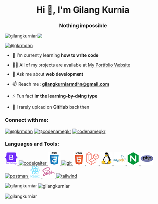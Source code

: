 <h1 align="center">Hi 👋, I'm Gilang Kurnia</h1>
<h3 align="center">Nothing impossible</h3>
<img align="right" src="https://miro.medium.com/v2/resize:fit:1360/1*zVnWJtyGOX_kUIDm6ccCfQ.gif" width="400">

<p align="left"> <img src="https://komarev.com/ghpvc/?username=gilangkurniar&label=Profile%20views&color=0e75b6&style=flat" alt="gilangkurniar" /> </p>

<p align="left"> <a href="https://twitter.com/@gkrmdhn" target="blank"><img src="https://img.shields.io/twitter/follow/gkrmdhn?logo=twitter&style=for-the-badge" alt="@gkrmdhn" /></a> </p>

- 🌱 I’m currently learning **how to write code**

- 👨‍💻 All of my projects are available at [My Portfolio Website](https://gilangkurniar.netlify.app)

- 💬 Ask me about **web development**

- 📫 Reach me : **gilangkurniarmdhn@gmail.com**

- ⚡ Fun fact **im the learning-by-doing type**
  
- 🙏 I rarely upload on **GitHub** back then

<h3 align="left">Connect with me:</h3>
<p align="left">
<a href="https://twitter.com/@gkrmdhn" target="blank"><img align="center" src="https://raw.githubusercontent.com/rahuldkjain/github-profile-readme-generator/master/src/images/icons/Social/twitter.svg" alt="@gkrmdhn" height="30" width="40" /></a>
<a href="https://instagram.com/@codenamegkr" target="blank"><img align="center" src="https://raw.githubusercontent.com/rahuldkjain/github-profile-readme-generator/master/src/images/icons/Social/instagram.svg" alt="@codenamegkr" height="30" width="40" /></a>
<a href="https://discord.gg/codenamegkr" target="blank"><img align="center" src="https://raw.githubusercontent.com/rahuldkjain/github-profile-readme-generator/master/src/images/icons/Social/discord.svg" alt="codenamegkr" height="30" width="40" /></a>
</p>

<h3 align="left">Languages and Tools:</h3>
<p align="left"> <a href="https://getbootstrap.com" target="_blank" rel="noreferrer"> <img src="https://raw.githubusercontent.com/devicons/devicon/master/icons/bootstrap/bootstrap-plain-wordmark.svg" alt="bootstrap" width="40" height="40"/> </a> <a href="https://codeigniter.com" target="_blank" rel="noreferrer"> <img src="https://cdn.worldvectorlogo.com/logos/codeigniter.svg" alt="codeigniter" width="40" height="40"/> </a> <a href="https://www.w3schools.com/css/" target="_blank" rel="noreferrer"> <img src="https://raw.githubusercontent.com/devicons/devicon/master/icons/css3/css3-original-wordmark.svg" alt="css3" width="40" height="40"/> </a> </a> <a href="https://git-scm.com/" target="_blank" rel="noreferrer"> <img src="https://www.vectorlogo.zone/logos/git-scm/git-scm-icon.svg" alt="git" width="40" height="40"/> </a> <a href="https://www.w3.org/html/" target="_blank" rel="noreferrer"> <img src="https://raw.githubusercontent.com/devicons/devicon/master/icons/html5/html5-original-wordmark.svg" alt="html5" width="40" height="40"/> </a> <a href="https://laravel.com/" target="_blank" rel="noreferrer"> <img src="https://raw.githubusercontent.com/devicons/devicon/master/icons/laravel/laravel-original.svg" alt="laravel" width="40" height="40"/> </a> <a href="https://www.linux.org/" target="_blank" rel="noreferrer"> <img src="https://raw.githubusercontent.com/devicons/devicon/master/icons/linux/linux-original.svg" alt="linux" width="40" height="40"/> </a> <a href="https://www.mysql.com/" target="_blank" rel="noreferrer"> <img src="https://raw.githubusercontent.com/devicons/devicon/master/icons/mysql/mysql-original-wordmark.svg" alt="mysql" width="40" height="40"/> </a> <a href="https://www.nginx.com" target="_blank" rel="noreferrer"> <img src="https://raw.githubusercontent.com/devicons/devicon/master/icons/nginx/nginx-original.svg" alt="nginx" width="40" height="40"/> </a> <a href="https://www.php.net" target="_blank" rel="noreferrer"> <img src="https://raw.githubusercontent.com/devicons/devicon/master/icons/php/php-original.svg" alt="php" width="40" height="40"/> </a> <a href="https://postman.com" target="_blank" rel="noreferrer"> <img src="https://www.vectorlogo.zone/logos/getpostman/getpostman-icon.svg" alt="postman" width="40" height="40"/> </a> <a href="https://reactjs.org/" target="_blank" rel="noreferrer"> <img src="https://raw.githubusercontent.com/devicons/devicon/master/icons/react/react-original-wordmark.svg" alt="react" width="40" height="40"/> </a> <a href="https://sass-lang.com" target="_blank" rel="noreferrer"> <img src="https://raw.githubusercontent.com/devicons/devicon/master/icons/sass/sass-original.svg" alt="sass" width="40" height="40"/> </a> <a href="https://tailwindcss.com/" target="_blank" rel="noreferrer"> <img src="https://www.vectorlogo.zone/logos/tailwindcss/tailwindcss-icon.svg" alt="tailwind" width="40" height="40"/> </a> </p>

<p><img align="left" src="https://github-readme-stats.vercel.app/api/top-langs?username=gilangkurniar&show_icons=true&locale=en&layout=compact" alt="gilangkurniar" /></p>

<p>&nbsp;<img align="center" src="https://github-readme-stats.vercel.app/api?username=gilangkurniar&show_icons=true&locale=en" alt="gilangkurniar" /></p>

<p><img align="center" src="https://github-readme-streak-stats.herokuapp.com/?user=gilangkurniar&" alt="gilangkurniar" /></p>
